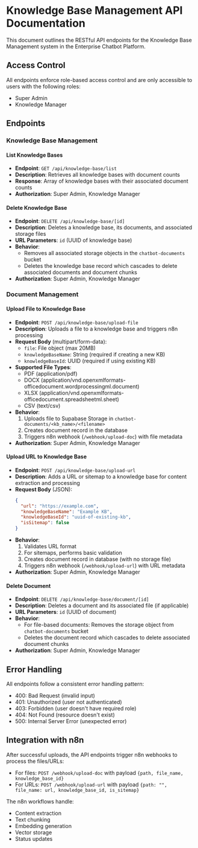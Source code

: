 # Knowledge Base Management API Documentation

This document outlines the RESTful API endpoints for the Knowledge Base Management system in the Enterprise Chatbot Platform.

## Access Control

All endpoints enforce role-based access control and are only accessible to users with the following roles:
- Super Admin
- Knowledge Manager

## Endpoints

### Knowledge Base Management

#### List Knowledge Bases
- **Endpoint**: `GET /api/knowledge-base/list`
- **Description**: Retrieves all knowledge bases with document counts
- **Response**: Array of knowledge bases with their associated document counts
- **Authorization**: Super Admin, Knowledge Manager

#### Delete Knowledge Base
- **Endpoint**: `DELETE /api/knowledge-base/[id]`
- **Description**: Deletes a knowledge base, its documents, and associated storage files
- **URL Parameters**: `id` (UUID of knowledge base)
- **Behavior**:
  - Removes all associated storage objects in the `chatbot-documents` bucket
  - Deletes the knowledge base record which cascades to delete associated documents and document chunks
- **Authorization**: Super Admin, Knowledge Manager

### Document Management

#### Upload File to Knowledge Base
- **Endpoint**: `POST /api/knowledge-base/upload-file`
- **Description**: Uploads a file to a knowledge base and triggers n8n processing
- **Request Body** (multipart/form-data):
  - `file`: File object (max 20MB)
  - `knowledgeBaseName`: String (required if creating a new KB)
  - `knowledgeBaseId`: UUID (required if using existing KB)
- **Supported File Types**:
  - PDF (application/pdf)
  - DOCX (application/vnd.openxmlformats-officedocument.wordprocessingml.document)
  - XLSX (application/vnd.openxmlformats-officedocument.spreadsheetml.sheet)
  - CSV (text/csv)
- **Behavior**:
  1. Uploads file to Supabase Storage in `chatbot-documents/<kb_name>/<filename>`
  2. Creates document record in the database
  3. Triggers n8n webhook (`/webhook/upload-doc`) with file metadata
- **Authorization**: Super Admin, Knowledge Manager

#### Upload URL to Knowledge Base
- **Endpoint**: `POST /api/knowledge-base/upload-url`
- **Description**: Adds a URL or sitemap to a knowledge base for content extraction and processing
- **Request Body** (JSON):
  ```json
  {
    "url": "https://example.com",
    "knowledgeBaseName": "Example KB",
    "knowledgeBaseId": "uuid-of-existing-kb",
    "isSitemap": false
  }
  ```
- **Behavior**:
  1. Validates URL format
  2. For sitemaps, performs basic validation
  3. Creates document record in database (with no storage file)
  4. Triggers n8n webhook (`/webhook/upload-url`) with URL metadata
- **Authorization**: Super Admin, Knowledge Manager

#### Delete Document
- **Endpoint**: `DELETE /api/knowledge-base/document/[id]`
- **Description**: Deletes a document and its associated file (if applicable)
- **URL Parameters**: `id` (UUID of document)
- **Behavior**:
  - For file-based documents: Removes the storage object from `chatbot-documents` bucket
  - Deletes the document record which cascades to delete associated document chunks
- **Authorization**: Super Admin, Knowledge Manager

## Error Handling

All endpoints follow a consistent error handling pattern:
- 400: Bad Request (invalid input)
- 401: Unauthorized (user not authenticated)
- 403: Forbidden (user doesn't have required role)
- 404: Not Found (resource doesn't exist)
- 500: Internal Server Error (unexpected error)

## Integration with n8n

After successful uploads, the API endpoints trigger n8n webhooks to process the files/URLs:
- For files: `POST /webhook/upload-doc` with payload `{path, file_name, knowledge_base_id}`
- For URLs: `POST /webhook/upload-url` with payload `{path: "", file_name: url, knowledge_base_id, is_sitemap}`

The n8n workflows handle:
- Content extraction
- Text chunking
- Embedding generation
- Vector storage
- Status updates
